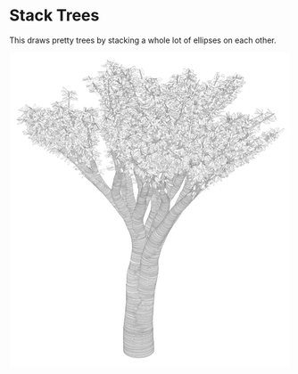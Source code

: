# Stack Trees

This draws pretty trees by stacking a whole lot of ellipses on each other.

![Image](tree.png)